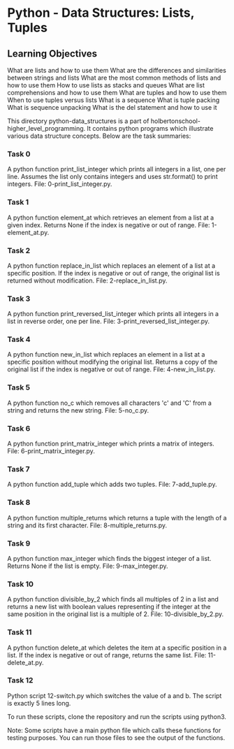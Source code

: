 # Python - Data Structures: Lists, Tuples

## Learning Objectives
What are lists and how to use them
What are the differences and similarities between strings and lists
What are the most common methods of lists and how to use them
How to use lists as stacks and queues
What are list comprehensions and how to use them
What are tuples and how to use them
When to use tuples versus lists
What is a sequence
What is tuple packing
What is sequence unpacking
What is the del statement and how to use it

This directory python-data_structures is a part of holbertonschool-higher_level_programming. It contains python programs which illustrate various data structure concepts. Below are the task summaries:

### Task 0
A python function print_list_integer which prints all integers in a list, one per line. Assumes the list only contains integers and uses str.format() to print integers. File: 0-print_list_integer.py.

### Task 1
A python function element_at which retrieves an element from a list at a given index. Returns None if the index is negative or out of range. File: 1-element_at.py.

### Task 2
A python function replace_in_list which replaces an element of a list at a specific position. If the index is negative or out of range, the original list is returned without modification. File: 2-replace_in_list.py.

### Task 3
A python function print_reversed_list_integer which prints all integers in a list in reverse order, one per line. File: 3-print_reversed_list_integer.py.

### Task 4
A python function new_in_list which replaces an element in a list at a specific position without modifying the original list. Returns a copy of the original list if the index is negative or out of range. File: 4-new_in_list.py.

### Task 5
A python function no_c which removes all characters 'c' and 'C' from a string and returns the new string. File: 5-no_c.py.

### Task 6
A python function print_matrix_integer which prints a matrix of integers. File: 6-print_matrix_integer.py.

### Task 7
A python function add_tuple which adds two tuples. File: 7-add_tuple.py.

### Task 8
A python function multiple_returns which returns a tuple with the length of a string and its first character. File: 8-multiple_returns.py.

### Task 9
A python function max_integer which finds the biggest integer of a list. Returns None if the list is empty. File: 9-max_integer.py.

### Task 10
A python function divisible_by_2 which finds all multiples of 2 in a list and returns a new list with boolean values representing if the integer at the same position in the original list is a multiple of 2. File: 10-divisible_by_2.py.

### Task 11
A python function delete_at which deletes the item at a specific position in a list. If the index is negative or out of range, returns the same list. File: 11-delete_at.py.

### Task 12
Python script 12-switch.py which switches the value of a and b. The script is exactly 5 lines long.

To run these scripts, clone the repository and run the scripts using python3.

Note: Some scripts have a main python file which calls these functions for testing purposes. You can run those files to see the output of the functions.




